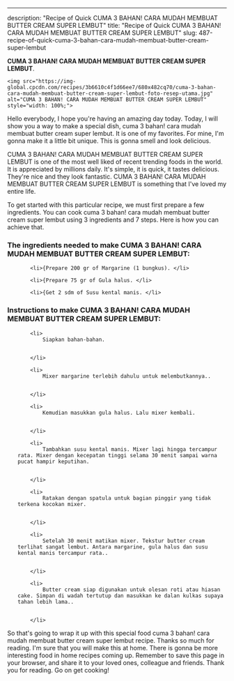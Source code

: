 ---
description: "Recipe of Quick CUMA 3 BAHAN! CARA MUDAH MEMBUAT BUTTER CREAM SUPER LEMBUT"
title: "Recipe of Quick CUMA 3 BAHAN! CARA MUDAH MEMBUAT BUTTER CREAM SUPER LEMBUT"
slug: 487-recipe-of-quick-cuma-3-bahan-cara-mudah-membuat-butter-cream-super-lembut

<p>
	<strong>CUMA 3 BAHAN! CARA MUDAH MEMBUAT BUTTER CREAM SUPER LEMBUT</strong>. 
	
</p>
<p>
	
	<img src="https://img-global.cpcdn.com/recipes/3b6610c4f1d66ee7/680x482cq70/cuma-3-bahan-cara-mudah-membuat-butter-cream-super-lembut-foto-resep-utama.jpg" alt="CUMA 3 BAHAN! CARA MUDAH MEMBUAT BUTTER CREAM SUPER LEMBUT" style="width: 100%;">
	
	
</p>
<p>
	Hello everybody, I hope you're having an amazing day today. Today, I will show you a way to make a special dish, cuma 3 bahan! cara mudah membuat butter cream super lembut. It is one of my favorites. For mine, I'm gonna make it a little bit unique. This is gonna smell and look delicious.
</p>
	
<p>
	
</p>
<p>
	CUMA 3 BAHAN! CARA MUDAH MEMBUAT BUTTER CREAM SUPER LEMBUT is one of the most well liked of recent trending foods in the world. It is appreciated by millions daily. It's simple, it is quick, it tastes delicious. They're nice and they look fantastic. CUMA 3 BAHAN! CARA MUDAH MEMBUAT BUTTER CREAM SUPER LEMBUT is something that I've loved my entire life.
</p>

<p>
To get started with this particular recipe, we must first prepare a few ingredients. You can cook cuma 3 bahan! cara mudah membuat butter cream super lembut using 3 ingredients and 7 steps. Here is how you can achieve that.
</p>

<h3>The ingredients needed to make CUMA 3 BAHAN! CARA MUDAH MEMBUAT BUTTER CREAM SUPER LEMBUT:</h3>

<ol>
	
		<li>{Prepare 200 gr of Margarine (1 bungkus). </li>
	
		<li>{Prepare 75 gr of Gula halus. </li>
	
		<li>{Get 2 sdm of Susu kental manis. </li>
	
</ol>
<p>
	
</p>

<h3>Instructions to make CUMA 3 BAHAN! CARA MUDAH MEMBUAT BUTTER CREAM SUPER LEMBUT:</h3>

<ol>
	
		<li>
			Siapkan bahan-bahan.
			
			
		</li>
	
		<li>
			Mixer margarine terlebih dahulu untuk melembutkannya..
			
			
		</li>
	
		<li>
			Kemudian masukkan gula halus. Lalu mixer kembali.
			
			
		</li>
	
		<li>
			Tambahkan susu kental manis. Mixer lagi hingga tercampur rata. Mixer dengan kecepatan tinggi selama 30 menit sampai warna pucat hampir keputihan.
			
			
		</li>
	
		<li>
			Ratakan dengan spatula untuk bagian pinggir yang tidak terkena kocokan mixer.
			
			
		</li>
	
		<li>
			Setelah 30 menit matikan mixer. Tekstur butter cream terlihat sangat lembut. Antara margarine, gula halus dan susu kental manis tercampur rata..
			
			
		</li>
	
		<li>
			Butter cream siap digunakan untuk olesan roti atau hiasan cake. Simpan di wadah tertutup dan masukkan ke dalan kulkas supaya tahan lebih lama..
			
			
		</li>
	
</ol>

<p>
	
</p>

<p>
	So that's going to wrap it up with this special food cuma 3 bahan! cara mudah membuat butter cream super lembut recipe. Thanks so much for reading. I'm sure that you will make this at home. There is gonna be more interesting food in home recipes coming up. Remember to save this page in your browser, and share it to your loved ones, colleague and friends. Thank you for reading. Go on get cooking!
</p>
